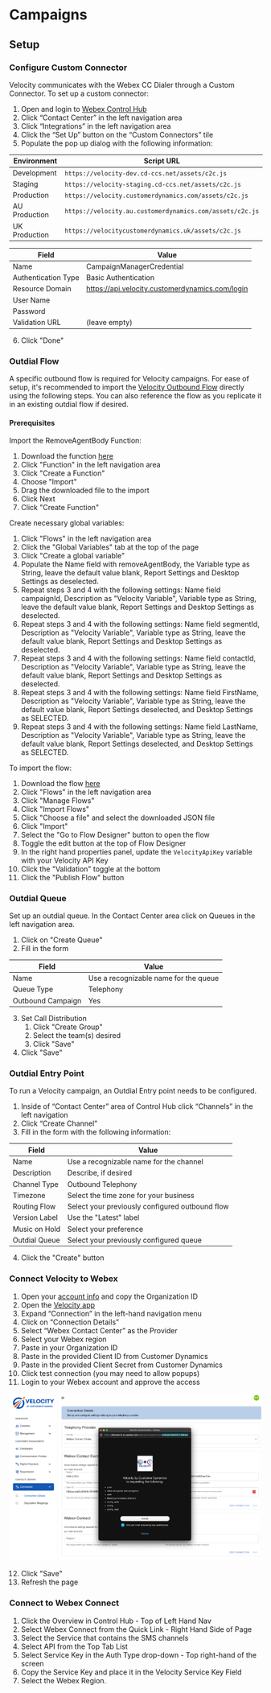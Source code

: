 # Campaigns

## Setup

### Configure Custom Connector

Velocity communicates with the Webex CC Dialer through a Custom Connector. To set up a custom connector:

1. Open and login to [Webex Control Hub](https://admin.webex.com)
2. Click “Contact Center” in the left navigation area
3. Click “Integrations” in the left navigation area
4. Click the “Set Up” button on the “Custom Connectors” tile
5. Populate the pop up dialog with the following information:

| Environment   | Script URL                                               |
| -----------   | -------------------------------------------------------- |
| Development   | `https://velocity-dev.cd-ccs.net/assets/c2c.js`          |
| Staging       | `https://velocity-staging.cd-ccs.net/assets/c2c.js`      |
| Production    | `https://velocity.customerdynamics.com/assets/c2c.js`    |
| AU Production | `https://velocity.au.customerdynamics.com/assets/c2c.js` |
| UK Production | `https://velocitycustomerdynamics.uk/assets/c2c.js`      |

| Field               | Value                                           |
| ------------------- | ----------------------------------------------- |
| Name                | CampaignManagerCredential                       |
| Authentication Type | Basic Authentication                            |
| Resource Domain     | https://api.velocity.customerdynamics.com/login |
| User Name           | <Your Velocity User Name>                       |
| Password            | <Your Velocity Password>                        |
| Validation URL      | (leave empty)                                   |

6. Click "Done"


### Outdial Flow
A specific outbound flow is required for Velocity campaigns. For ease of setup, it's recommended to import the [Velocity Outbound Flow](../../flows/VelocityOutdialFlow.json) directly using the following steps. You can also reference the flow as you replicate it in an existing outdial flow if desired.

#### Prerequisites
Import the RemoveAgentBody Function:
1. Download the function [here](../../flows/RemoveAgentBody.json)
2. Click "Function" in the left navigation area
3. Click "Create a Function"
4. Choose "Import"
5. Drag the downloaded file to the import
6. Click Next
7. Click "Create Function"

Create necessary global variables:
1. Click "Flows" in the left navigation area
2. Click the "Global Variables" tab at the top of the page
3. Click "Create a global variable"
4. Populate the Name field with removeAgentBody, the Variable type as String, leave the default value blank, Report Settings and Desktop Settings as deselected.
5. Repeat steps 3 and 4 with the following settings: Name field campaignId, Description as "Velocity Variable", Variable type as String, leave the default value blank, Report Settings and Desktop Settings as deselected.
6. Repeat steps 3 and 4 with the following settings: Name field segmentId, Description as "Velocity Variable", Variable type as String, leave the default value blank, Report Settings and Desktop Settings as deselected.
7. Repeat steps 3 and 4 with the following settings: Name field contactId, Description as "Velocity Variable", Variable type as String, leave the default value blank, Report Settings and Desktop Settings as deselected.
8. Repeat steps 3 and 4 with the following settings: Name field FirstName, Description as "Velocity Variable", Variable type as String, leave the default value blank, Report Settings deselected, and Desktop Settings as SELECTED.
9. Repeat steps 3 and 4 with the following settings: Name field LastName, Description as "Velocity Variable", Variable type as String, leave the default value blank, Report Settings deselected, and Desktop Settings as SELECTED.



To import the flow:

1. Download the flow [here](../../flows/VelocityOutdialFlow.json)
2. Click "Flows" in the left navigation area
3. Click "Manage Flows"
4. Click "Import Flows"
5. Click "Choose a file" and select the downloaded JSON file
6. Click "Import"
7. Select the "Go to Flow Designer" button to open the flow
8. Toggle the edit button at the top of Flow Designer
9. In the right hand properties panel, update the `VelocityApiKey` variable with your Velocity API Key
10. Click the "Validation" toggle at the bottom
11. Click the "Publish Flow" button

### Outdial Queue

Set up an outdial queue. In the Contact Center area click on Queues in the left navigation area.

1. Click on "Create Queue"
2. Fill in the form

| Field             | Value                                 |
| ----------------- | ------------------------------------- |
| Name              | Use a recognizable name for the queue |
| Queue Type        | Telephony                             |
| Outbound Campaign | Yes                                   |

3. Set Call Distribution
   1. Click "Create Group"
   2. Select the team(s) desired
   3. Click "Save"
4. Click "Save"

### Outdial Entry Point

To run a Velocity campaign, an Outdial Entry point needs to be configured.

1. Inside of “Contact Center” area of Control Hub click “Channels” in the left navigation
2. Click “Create Channel”
3. Fill in the form with the following information:

| Field         | Value                                           |
| ------------- | ----------------------------------------------- |
| Name          | Use a recognizable name for the channel         |
| Description   | Describe, if desired                            |
| Channel Type  | Outbound Telephony                              |
| Timezone      | Select the time zone for your business          |
| Routing Flow  | Select your previously configured outbound flow |
| Version Label | Use the "Latest" label                          |
| Music on Hold | Select your preference                          |
| Outdial Queue | Select your previously configured queue         |

4. Click the "Create" button

### Connect Velocity to Webex

1. Open your [account info](https://admin.webex.com/account/info) and copy the Organization ID
2. Open the [Velocity app](https://velocity.customerdynamics.com)
3. Expand “Connection” in the left-hand navigation menu
4. Click on “Connection Details”
5. Select “Webex Contact Center” as the Provider
6. Select your Webex region
7. Paste in your Organization ID
8. Paste in the provided Client ID from Customer Dynamics
9. Paste in the provided Client Secret from Customer Dynamics
10. Click test connection (you may need to allow popups)
11. Login to your Webex account and approve the access

![A Webex Contact Center popup requesting information from your account](../images/velocity-connection-request.png "Velocity connection request popup")

12. Click "Save"
13. Refresh the page

### Connect to Webex Connect  
1. Click the Overview in Control Hub - Top of Left Hand Nav
2. Select Webex Connect from the Quick Link - Right Hand Side of Page
3. Select the Service that contains the SMS channels
4. Select API from the Top Tab List
5. Select Service Key in the Auth Type drop-down - Top right-hand of the screen
6. Copy the Service Key and place it in the Velocity Service Key Field
7. Select the Webex Region. 
